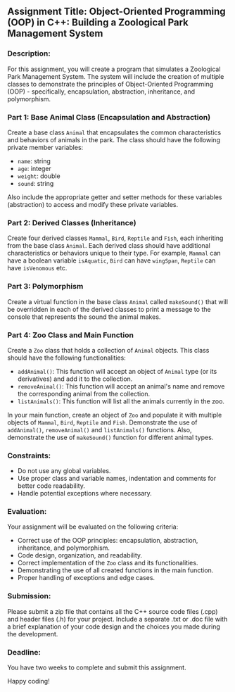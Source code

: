 ## Assignment Title: Object-Oriented Programming (OOP) in C++: Building a Zoological Park Management System

### Description:

For this assignment, you will create a program that simulates a Zoological Park Management System. The system will include the creation of multiple classes to demonstrate the principles of Object-Oriented Programming (OOP) - specifically, encapsulation, abstraction, inheritance, and polymorphism.

### Part 1: Base Animal Class (Encapsulation and Abstraction)

Create a base class `Animal` that encapsulates the common characteristics and behaviors of animals in the park. The class should have the following private member variables:

- `name`: string
- `age`: integer
- `weight`: double
- `sound`: string

Also include the appropriate getter and setter methods for these variables (abstraction) to access and modify these private variables.

### Part 2: Derived Classes (Inheritance)

Create four derived classes `Mammal`, `Bird`, `Reptile` and `Fish`, each inheriting from the base class `Animal`. Each derived class should have additional characteristics or behaviors unique to their type. For example, `Mammal` can have a boolean variable `isAquatic`, `Bird` can have `wingSpan`, `Reptile` can have `isVenomous` etc.

### Part 3: Polymorphism

Create a virtual function in the base class `Animal` called `makeSound()` that will be overridden in each of the derived classes to print a message to the console that represents the sound the animal makes.

### Part 4: Zoo Class and Main Function

Create a `Zoo` class that holds a collection of `Animal` objects. This class should have the following functionalities:

- `addAnimal()`: This function will accept an object of `Animal` type (or its derivatives) and add it to the collection.
- `removeAnimal()`: This function will accept an animal's name and remove the corresponding animal from the collection.
- `listAnimals()`: This function will list all the animals currently in the zoo.

In your main function, create an object of `Zoo` and populate it with multiple objects of `Mammal`, `Bird`, `Reptile` and `Fish`. Demonstrate the use of `addAnimal()`, `removeAnimal()` and `listAnimals()` functions. Also, demonstrate the use of `makeSound()` function for different animal types.

### Constraints:

- Do not use any global variables.
- Use proper class and variable names, indentation and comments for better code readability.
- Handle potential exceptions where necessary.

### Evaluation:

Your assignment will be evaluated on the following criteria:

- Correct use of the OOP principles: encapsulation, abstraction, inheritance, and polymorphism.
- Code design, organization, and readability.
- Correct implementation of the `Zoo` class and its functionalities.
- Demonstrating the use of all created functions in the main function.
- Proper handling of exceptions and edge cases.

### Submission:

Please submit a zip file that contains all the C++ source code files (.cpp) and header files (.h) for your project. Include a separate .txt or .doc file with a brief explanation of your code design and the choices you made during the development.

### Deadline:

You have two weeks to complete and submit this assignment.

Happy coding!
